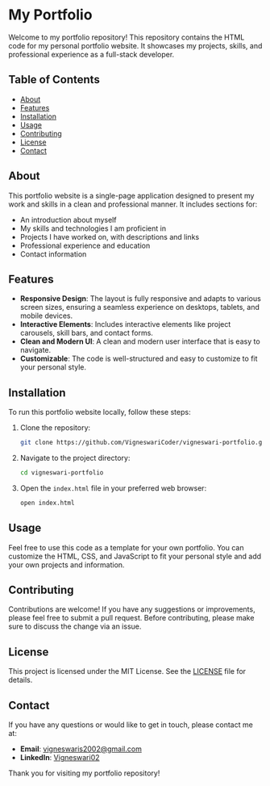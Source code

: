 # My Portfolio

Welcome to my portfolio repository! This repository contains the HTML code for my personal portfolio website. It showcases my projects, skills, and professional experience as a full-stack developer.

## Table of Contents

- [About](#about)
- [Features](#features)
- [Installation](#installation)
- [Usage](#usage)
- [Contributing](#contributing)
- [License](#license)
- [Contact](#contact)

## About

This portfolio website is a single-page application designed to present my work and skills in a clean and professional manner. It includes sections for:

- An introduction about myself
- My skills and technologies I am proficient in
- Projects I have worked on, with descriptions and links
- Professional experience and education
- Contact information

## Features

- **Responsive Design**: The layout is fully responsive and adapts to various screen sizes, ensuring a seamless experience on desktops, tablets, and mobile devices.
- **Interactive Elements**: Includes interactive elements like project carousels, skill bars, and contact forms.
- **Clean and Modern UI**: A clean and modern user interface that is easy to navigate.
- **Customizable**: The code is well-structured and easy to customize to fit your personal style.

## Installation

To run this portfolio website locally, follow these steps:

1. Clone the repository:
    ```sh
    git clone https://github.com/VigneswariCoder/vigneswari-portfolio.git
    ```
2. Navigate to the project directory:
    ```sh
    cd vigneswari-portfolio
    ```
3. Open the `index.html` file in your preferred web browser:
    ```sh
    open index.html
    ```

## Usage

Feel free to use this code as a template for your own portfolio. You can customize the HTML, CSS, and JavaScript to fit your personal style and add your own projects and information.

## Contributing

Contributions are welcome! If you have any suggestions or improvements, please feel free to submit a pull request. Before contributing, please make sure to discuss the change via an issue.

## License

This project is licensed under the MIT License. See the [LICENSE](LICENSE) file for details.

## Contact

If you have any questions or would like to get in touch, please contact me at:

- **Email**: [vigneswaris2002@gmail.com](mailto:your-email@example.com)
- **LinkedIn**: [Vigneswari02](https://linkedin.com/in/Vigneswari02)

Thank you for visiting my portfolio repository!
